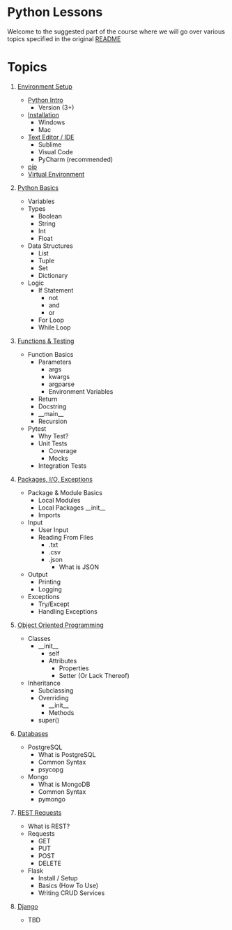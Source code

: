 # Python Lessons

Welcome to the suggested part of the course where we will go over various topics specified in the original [README](../README.md)


# Topics
1. [Environment Setup](lesson01-environment-setup)
    * [Python Intro](lesson01-environment-setup#what-is-python)
        * Version (3+)
    * [Installation](lesson01-environment-setup#installing-python)
        * Windows
        * Mac
    * [Text Editor / IDE](lesson01-environment-setup#text-editor--ide)
        * Sublime
        * Visual Code
        * PyCharm (recommended)
    * [pip](lesson01-environment-setup#pip)
    * [Virtual Environment](lesson01-environment-setup#virtual-environment)

2. [Python Basics](lesson02-python-basics)
    * Variables
    * Types
        * Boolean
        * String
        * Int
        * Float
    * Data Structures
        * List
        * Tuple
        * Set
        * Dictionary
    * Logic
        * If Statement
            * not
            * and
            * or
        * For Loop
        * While Loop

3. [Functions & Testing](lesson03-functions-testing)
    * Function Basics
        * Parameters
            * args
            * kwargs
            * argparse
            * Environment Variables
        * Return
        * Docstring
        * \_\_main__
        * Recursion
    * Pytest
        * Why Test?
        * Unit Tests
            * Coverage
            * Mocks
        * Integration Tests

4. [Packages, I/O, Exceptions](lesson04-packages-io-exceptions)
    * Package & Module Basics
        * Local Modules
        * Local Packages
            \_\_init__ 
        * Imports
    * Input
        * User Input
        * Reading From Files
            * .txt
            * .csv
            * .json
                * What is JSON
    * Output
        * Printing
        * Logging 
    * Exceptions
        * Try/Except
        * Handling Exceptions
    
5. [Object Oriented Programming](lesson05-object-oriented-programming)
    * Classes
        * \_\_init__
            * self
            * Attributes
                * Properties
                * Setter (Or Lack Thereof)
    * Inheritance
        * Subclassing
        * Overriding
            * \_\_init__
            * Methods
        * super()
        
6. [Databases](lesson06-databases)
    * PostgreSQL
        * What is PostgreSQL
        * Common Syntax
        * psycopg
    * Mongo
        * What is MongoDB
        * Common Syntax
        * pymongo

7. [REST Requests](lesson07-rest-flask)
    * What is REST?
    * Requests
        * GET
        * PUT
        * POST
        * DELETE
    * Flask
        * Install / Setup
        * Basics (How To Use)
        * Writing CRUD Services

8. [Django](lesson08-django)
    * TBD
